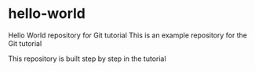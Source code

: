 # hello-world
Hello World repository for Git tutorial
This is an example repository for the Git tutorial

This repository is built step by step in the tutorial
